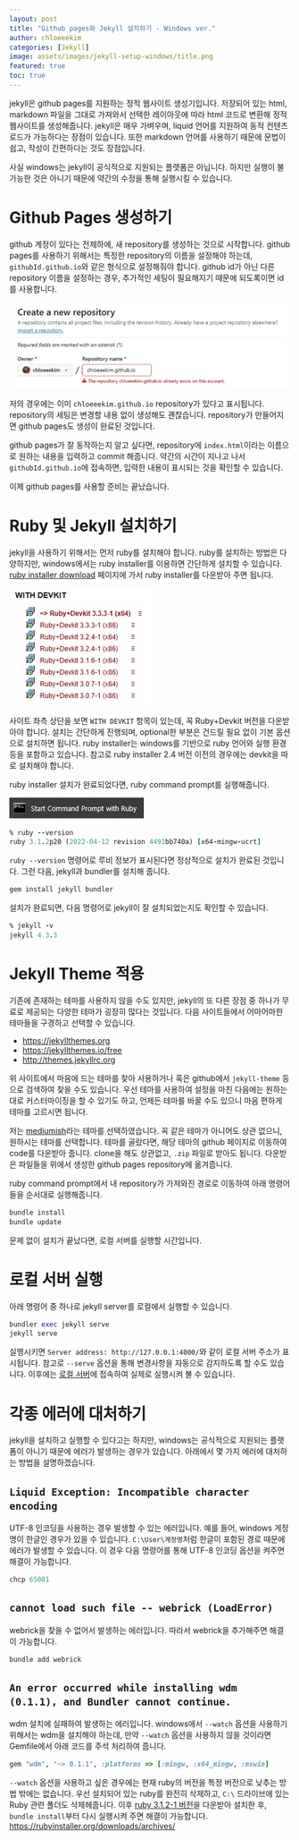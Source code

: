 ```yaml
---
layout: post
title: "Github pages와 Jekyll 설치하기 - Windows ver."
author: chloeeekim
categories: [Jekyll]
image: assets/images/jekyll-setup-windows/title.png
featured: true
toc: true
---
```


jekyll은 github pages를 지원하는 정적 웹사이트 생성기입니다. 저장되어 있는 html, markdown 파일을 그대로 가져와서 선택한 레이아웃에 따라 html 코드로 변환해 정적 웹사이트를 생성해줍니다. jekyll은 매우 가벼우며, liquid 언어를 지원하여 동적 컨텐츠 로드가 가능하다는 장점이 있습니다. 또한 markdown 언어를 사용하기 때문에 문법이 쉽고, 작성이 간편하다는 것도 장점입니다.

사실 windows는 jekyll이 공식적으로 지원되는 플랫폼은 아닙니다. 하지만 실행이 불가능한 것은 아니기 때문에 약간의 수정을 통해 실행시킬 수 있습니다.

# Github Pages 생성하기

github 계정이 있다는 전제하에, 새 repository를 생성하는 것으로 시작합니다. github pages를 사용하기 위해서는 특정한 repository의 이름을 설정해야 하는데, `githubId.github.io`와 같은 형식으로 설정해줘야 합니다. github id가 아닌 다른 repository 이름을 설정하는 경우, 추가적인 세팅이 필요해지기 때문에 되도록이면 id를 사용합니다.

<img src="/assets/images/jekyll-setup-windows/1.jpg" alt="create github pages" class="post-img">

저의 경우에는 이미 `chloeeekim.github.io` repository가 있다고 표시됩니다. repository의 세팅은 변경할 내용 없이 생성해도 괜찮습니다. repository가 만들어지면 github pages도 생성이 완료된 것입니다.

github pages가 잘 동작하는지 알고 싶다면, repository에 `index.html`이라는 이름으로 원하는 내용을 입력하고 commit 해줍니다. 약간의 시간이 지나고 나서 `githubId.github.io`에 접속하면, 입력한 내용이 표시되는 것을 확인할 수 있습니다.

이제 github pages를 사용할 준비는 끝났습니다.

# Ruby 및 Jekyll 설치하기

jekyll을 사용하기 위해서는 먼저 ruby를 설치해야 합니다. ruby를 설치하는 방법은 다양하지만, windows에서는 ruby installer를 이용하면 간단하게 설치할 수 있습니다. <a href="https://rubyinstaller.org/downloads/" target="_blank">ruby installer download</a> 페이지에 가서 ruby installer를 다운받아 주면 됩니다.

<img src="/assets/images/jekyll-setup-windows/2.jpg" alt="ruby installer download" class="post-img">

사이트 좌측 상단을 보면 `WITH DEVKIT` 항목이 있는데, 꼭 Ruby+Devkit 버전을 다운받아야 합니다. 설치는 간단하게 진행되며, optional한 부분은 건드릴 필요 없이 기본 옵션으로 설치하면 됩니다. ruby installer는 windows를 기반으로 ruby 언어와 실행 환경 등을 포함하고 있습니다. 참고로 ruby installer 2.4 버전 이전의 경우에는 devkit을 따로 설치해야 합니다.

ruby installer 설치가 완료되었다면, ruby command prompt를 실행해줍니다.

<img src="/assets/images/jekyll-setup-windows/3.jpg" alt="ruby command prompt" class="post-img">

```ruby
% ruby --version
ruby 3.1.2p20 (2022-04-12 revision 4491bb740a) [x64-mingw-ucrt]
```

`ruby --version` 명령어로 루비 정보가 표시된다면 정상적으로 설치가 완료된 것입니다. 그런 다음, jekyll과 bundler를 설치해 줍니다.

```ruby
gem install jekyll bundler
```

설치가 완료되면, 다음 명령어로 jekyll이 잘 설치되었는지도 확인할 수 있습니다.

```ruby
% jekyll -v
jekyll 4.3.3
```

# Jekyll Theme 적용

기존에 존재하는 테마를 사용하지 않을 수도 있지만, jekyll의 또 다른 장점 중 하나가 무료로 제공되는 다양한 테마가 굉장히 많다는 것입니다. 다음 사이트들에서 어마어마한 테마들을 구경하고 선택할 수 있습니다.

- <a href="http://jekyllthemes.org" target="_blank">https://jekyllthemes.org</a>
- <a href="https://jekyllthemes.io/free" target="_blank">https://jekyllthemes.io/free</a>
- <a href="http://themes.jekyllrc.org" target="_blank">http://themes.jekyllrc.org</a>

위 사이트에서 마음에 드는 테마를 찾아 사용하거나 혹은 github에서 `jekyll-theme` 등으로 검색하여 찾을 수도 있습니다. 우선 테마를 사용하여 설정을 마친 다음에는 원하는 대로 커스터마이징을 할 수 있기도 하고, 언제든 테마를 바꿀 수도 있으니 마음 편하게 테마를 고르시면 됩니다.

저는 <a href="https://jekyllthemes.io/theme/mediumish" target="_blank">mediumish</a>라는 테마를 선택하였습니다. 꼭 같은 테마가 아니어도 상관 없으니, 원하시는 테마를 선택합니다. 테마를 골랐다면, 해당 테마의 github 페이지로 이동하여 code를 다운받아 줍니다. clone을 해도 상관없고, `.zip` 파일로 받아도 됩니다. 다운받은 파일들을 위에서 생성한 github pages repository에 옮겨줍니다.

ruby command prompt에서 내 repository가 가져와진 경로로 이동하여 아래 명령어들을 순서대로 실행해줍니다.

```ruby
bundle install
bundle update
```

문제 없이 설치가 끝났다면, 로컬 서버를 실행할 시간입니다.

# 로컬 서버 실행

아래 명령어 중 하나로 jekyll server를 로컬에서 실행할 수 있습니다.

```ruby
bundler exec jekyll serve
jekyll serve
```

실행시키면 `Server address: http://127.0.0.1:4000/`와 같이 로컬 서버 주소가 표시됩니다. 참고로 `--serve` 옵션을 통해 변경사항을 자동으로 감지하도록 할 수도 있습니다. 이후에는 <a href="http://127.0.0.1:4000" target="_blank">로컬 서버</a>에 접속하여 실제로 실행시켜 볼 수 있습니다.

# 각종 에러에 대처하기

jekyll을 설치하고 실행할 수 있다고는 하지만, windows는 공식적으로 지원되는 플랫폼이 아니기 때문에 에러가 발생하는 경우가 있습니다. 아래에서 몇 가지 에러에 대처하는 방법을 설명하겠습니다.

## `Liquid Exception: Incompatible character encoding`

UTF-8 인코딩을 사용하는 경우 발생할 수 있는 에러입니다. 예를 들어, windows 게정명이 한글인 경우가 있을 수 있습니다. `C:\User\계정명`처럼 한글이 포함된 경로 때문에 에러가 발생할 수 있습니다. 이 경우 다음 명령어를 통해 UTF-8 인코딩 옵션을 켜주면 해결이 가능합니다.

```ruby
chcp 65001
```

## `cannot load such file -- webrick (LoadError)`

webrick을 찾을 수 없어서 발생하는 에러입니다. 따라서 webrick을 추가해주면 해결이 가능합니다.

```ruby
bundle add webrick
```

## `An error occurred while installing wdm (0.1.1), and Bundler cannot continue.`

wdm 설치에 실패하여 발생하는 에러입니다. windows에서 `--watch` 옵션을 사용하기 위해서는 wdm을 설치해야 하는데, 만약 `--watch` 옵션을 사용하지 않을 것이라면 Gemfile에서 아래 코드를 주석 처리하여 줍니다.

```ruby
gem "wdm", "~> 0.1.1", :platforms => [:mingw, :x64_mingw, :mswin]
```

`--watch` 옵션을 사용하고 싶은 경우에는 현재 ruby의 버전을 특정 버전으로 낮추는 방법 밖에는 없습니다. 우선 설치되어 있는 ruby를 완전히 삭제하고, `C:\` 드라이브에 있는 Ruby 관련 폴더도 삭제헤줍니다. 이후 <a href="/assets/files/rubyinstaller-devkit-3.1.2-1-x64.exe" target="_blank">ruby 3.1.2-1 버전</a>을 다운받아 설치한 후, `bundle install`부터 다시 실행시켜 주면 해결이 가능합니다.
https://rubyinstaller.org/downloads/archives/